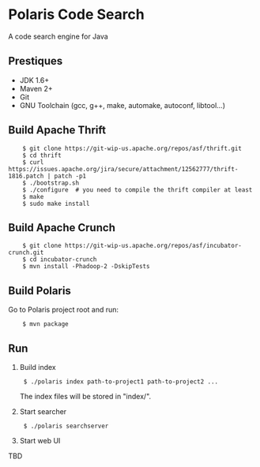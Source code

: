 Polaris Code Search
===================

A code search engine for Java

Prestiques
---------
* JDK 1.6+
* Maven 2+
* Git
* GNU Toolchain (gcc, g++, make, automake, autoconf, libtool...)

Build Apache Thrift
-------------------
		$ git clone https://git-wip-us.apache.org/repos/asf/thrift.git
		$ cd thrift
		$ curl https://issues.apache.org/jira/secure/attachment/12562777/thrift-1816.patch | patch -p1
		$ ./bootstrap.sh
		$ ./configure  # you need to compile the thrift compiler at least
		$ make
		$ sudo make install

Build Apache Crunch
-------------------
		$ git clone https://git-wip-us.apache.org/repos/asf/incubator-crunch.git
		$ cd incubator-crunch
		$ mvn install -Phadoop-2 -DskipTests

Build Polaris
-------------
Go to Polaris project root and run:

		$ mvn package

Run
---
1. Build index

		$ ./polaris index path-to-project1 path-to-project2 ... 

	The index files will be stored in "index/".

2. Start searcher

		$ ./polaris searchserver

3. Start web UI
	
TBD
